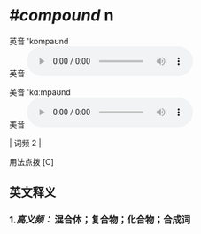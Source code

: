 # ***\#compound*** n
英音 'kɒmpaʊnd  
英音
<audio src="./media/compound-B.aac" controls="controls"></audio>

美音 'kɑːmpaʊnd  
美音
<audio src="./media/compound2.aac" controls="controls"></audio>



| 词频 2 |  

用法点拨  [C]

英文释义
---
### 1.*高义频：* **混合体；复合物；化合物；合成词**  


